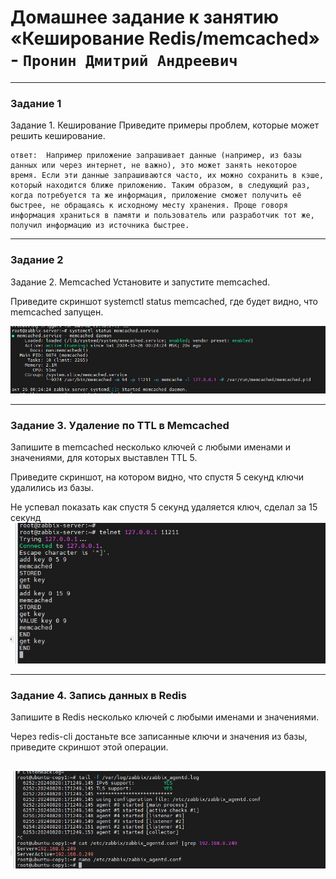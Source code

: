 # Домашнее задание к занятию «Кеширование Redis/memcached» - `Пронин Дмитрий Андреевич`

---

### Задание 1
Задание 1. Кеширование
Приведите примеры проблем, которые может решить кеширование.

```
ответ:  Например приложение запрашивает данные (например, из базы данных или через интернет, не важно), это может занять некоторое время. Если эти данные запрашиваются часто, их можно сохранить в кэше, который находится ближе приложению. Таким образом, в следующий раз, когда потребуется та же информация, приложение сможет получить её быстрее, не обращаясь к исходному месту хранения. Проще говоря информация храниться в памяти и пользователь или разработчик тот же, получил информацию из источника быстрее.
```

---

### Задание 2

Задание 2. Memcached
Установите и запустите memcached.

Приведите скриншот systemctl status memcached, где будет видно, что memcached запущен.

![скрин](https://github.com/dmitriypronin48/fork-cicd/blob/main/img/z2-1.jpg)



---

### Задание 3. Удаление по TTL в Memcached
Запишите в memcached несколько ключей с любыми именами и значениями, для которых выставлен TTL 5.

Приведите скриншот, на котором видно, что спустя 5 секунд ключи удалились из базы.

Не успевал показать как спустя 5 секунд удаляется ключ, сделал за 15 секунд
![скрин](https://github.com/dmitriypronin48/fork-cicd/blob/main/img/z2-2.jpg)

---

### Задание 4. Запись данных в Redis
Запишите в Redis несколько ключей с любыми именами и значениями.

Через redis-cli достаньте все записанные ключи и значения из базы, приведите скриншот этой операции.

![скрин](https://github.com/dmitriypronin48/fork-cicd/blob/main/img/z2-3.jpg)
---


